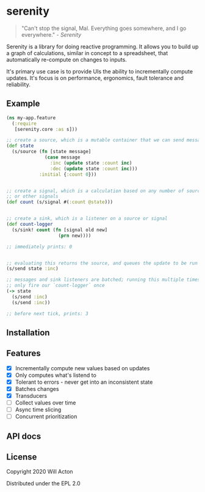 # serenity

> "Can't stop the signal, Mal. Everything goes somewhere, and I go everywhere." - _Serenity_

Serenity is a library for doing reactive programming. It allows you to build up
a graph of calculations, similar in concept to a spreadsheet, that automatically
re-compute on changes to inputs.

It's primary use case is to provide UIs the ability to incrementally compute updates.
It's focus is on performance, ergonomics, fault tolerance and reliability.

## Example

```clojure
(ns my-app.feature
  (:require
   [serenity.core :as s]))

;; create a source, which is a mutable container that we can send messages to
(def state 
  (s/source (fn [state message]
              (case message
                :inc (update state :count inc)
                :dec (update state :count inc)))
            :initial {:count 0}))


;; create a signal, which is a calculation based on any number of sources
;; or other signals
(def count (s/signal #(:count @state)))


;; create a sink, which is a listener on a source or signal
(def count-logger 
  (s/sink! count (fn [signal old new]
                   (prn new))))

;; immediately prints: 0


;; evaluating this returns the source, and queues the update to be run
(s/send state :inc)

;; messages and sink listeners are batched; running this multiple times will
;; only fire our `count-logger` once
(-> state
  (s/send :inc)
  (s/send :inc))

;; before next tick, prints: 3
```

## Installation

## Features

- [x] Incrementally compute new values based on updates
- [x] Only computes what's listend to
- [x] Tolerant to errors - never get into an inconsistent state
- [x] Batches changes
- [x] Transducers
- [ ] Collect values over time
- [ ] Async time slicing
- [ ] Concurrent prioritization

## API docs

## License

Copyright 2020 Will Acton

Distributed under the EPL 2.0
